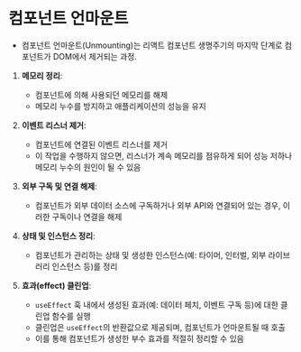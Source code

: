 # 컴포넌트 언마운트
- 컴포넌트 언마운트(Unmounting)는 리액트 컴포넌트 생명주기의 마지막 단계로 컴포넌트가 DOM에서 제거되는 과정.

1. **메모리 정리**:
   - 컴포넌트에 의해 사용되던 메모리를 해제
   - 메모리 누수를 방지하고 애플리케이션의 성능을 유지

2. **이벤트 리스너 제거**:
   - 컴포넌트에 연결된 이벤트 리스너를 제거
   - 이 작업을 수행하지 않으면, 리스너가 계속 메모리를 점유하게 되어 성능 저하나 메모리 누수의 원인이 될 수 있음

3. **외부 구독 및 연결 해제**:
   - 컴포넌트가 외부 데이터 소스에 구독하거나 외부 API와 연결되어 있는 경우, 이러한 구독이나 연결을 해제

4. **상태 및 인스턴스 정리**:
   - 컴포넌트가 관리하는 상태 및 생성한 인스턴스(예: 타이머, 인터벌, 외부 라이브러리 인스턴스 등)를 정리

5. **효과(effect) 클린업**:
   - `useEffect` 훅 내에서 생성된 효과(예: 데이터 페치, 이벤트 구독 등)에 대한 클린업 함수를 실행
   - 클린업은 `useEffect`의 반환값으로 제공되며, 컴포넌트가 언마운트될 때 호출
   - 이를 통해 컴포넌트가 생성한 부수 효과를 적절히 정리할 수 있음
